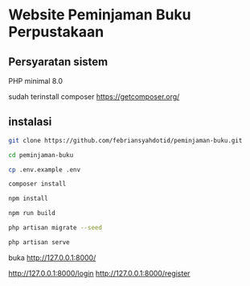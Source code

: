 # Website Peminjaman Buku Perpustakaan

## Persyaratan sistem

PHP minimal 8.0

sudah terinstall composer
<https://getcomposer.org/>

## instalasi

```bash
git clone https://github.com/febriansyahdotid/peminjaman-buku.git
```

```bash
cd peminjaman-buku
```

```bash
cp .env.example .env
```

```bash
composer install
```

```bash
npm install
```

```bash
npm run build
```

```bash
php artisan migrate --seed
```

```bash
php artisan serve
```

buka <http://127.0.0.1:8000/>


<http://127.0.0.1:8000/login>
<http://127.0.0.1:8000/register>
